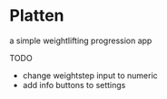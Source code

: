 # Platten
a simple weightlifting progression app


TODO
+ change weightstep input to numeric
+ add info buttons to settings
